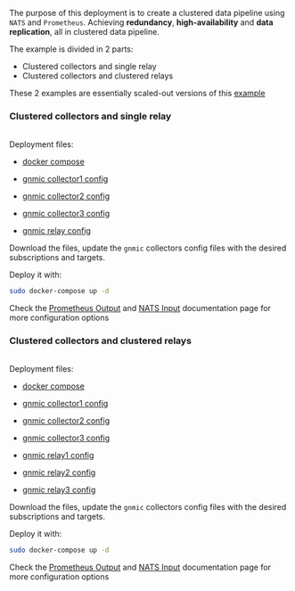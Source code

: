 
The purpose of this deployment is to create a clustered data pipeline using `NATS` and `Prometheus`.
Achieving __redundancy__, __high-availability__ and __data replication__, all in clustered data pipeline.

The example is divided in 2 parts:

- Clustered collectors and single relay
- Clustered collectors and clustered relays

These 2 examples are essentially scaled-out versions of this [example](nats_prometheus.md)

### Clustered collectors and single relay

<div class="mxgraph" style="max-width:100%;border:1px solid transparent;margin:0 auto; display:block;" data-mxgraph="{&quot;page&quot;:12,&quot;zoom&quot;:1.4,&quot;highlight&quot;:&quot;#0000ff&quot;,&quot;nav&quot;:true,&quot;check-visible-state&quot;:true,&quot;resize&quot;:true,&quot;url&quot;:&quot;https://raw.githubusercontent.com/karimra/gnmic/diagrams/diagrams/pipeline_cluster_nats_prometheus.drawio&quot;}"></div>

<script type="text/javascript" src="https://cdn.jsdelivr.net/gh/hellt/drawio-js@main/embed2.js?&fetch=https%3A%2F%2Fraw.githubusercontent.com%2Fkarimra%2Fgnmic%2Fdiagrams%2Fpipeline_cluster_nats_prometheus.drawio" async></script>


Deployment files:

- [docker compose](https://github.com/karimra/gnmic/blob/deployments/examples/deployments/3.pipelines/3a.gnmic-nats-gnmic-prometheus/docker-compose.yaml)

- [gnmic collector1 config](https://github.com/karimra/gnmic/blob/deployments/examples/deployments/3.pipelines/3a.gnmic-cluster-nats-gnmic-prometheus/gnmic-collector1.yaml)
- [gnmic collector2 config](https://github.com/karimra/gnmic/blob/deployments/examples/deployments/3.pipelines/3a.gnmic-cluster-nats-gnmic-prometheus/gnmic-collector2.yaml)
- [gnmic collector3 config](https://github.com/karimra/gnmic/blob/deployments/examples/deployments/3.pipelines/3a.gnmic-cluster-nats-gnmic-prometheus/gnmic-collector3.yaml)
- [gnmic relay config](https://github.com/karimra/gnmic/blob/deployments/examples/deployments/3.pipelines/3a.gnmic-cluster-nats-gnmic-prometheus/gnmic-relay.yaml)

Download the files, update the `gnmic` collectors config files with the desired subscriptions and targets.

Deploy it with:

```bash
sudo docker-compose up -d
```

Check the [Prometheus Output](../../advanced/multi_outputs/prometheus_output.md) and [NATS Input](../../advanced/inputs/nats_input.md) documentation page for more configuration options

### Clustered collectors and clustered relays

<div class="mxgraph" style="max-width:100%;border:1px solid transparent;margin:0 auto; display:block;" data-mxgraph="{&quot;page&quot;:12,&quot;zoom&quot;:1.4,&quot;highlight&quot;:&quot;#0000ff&quot;,&quot;nav&quot;:true,&quot;check-visible-state&quot;:true,&quot;resize&quot;:true,&quot;url&quot;:&quot;https://raw.githubusercontent.com/karimra/gnmic/diagrams/diagrams/pipeline_cluster_nats_cluster_prometheus.drawio&quot;}"></div>

<script type="text/javascript" src="https://cdn.jsdelivr.net/gh/hellt/drawio-js@main/embed2.js?&fetch=https%3A%2F%2Fraw.githubusercontent.com%2Fkarimra%2Fgnmic%2Fdiagrams%2Fpipeline_cluster_nats_cluster_prometheus.drawio" async></script>



Deployment files:

- [docker compose](https://github.com/karimra/gnmic/blob/deployments/examples/deployments/3.pipelines/3b.gnmic-cluster-nats-gnmic-cluster-prometheus/docker-compose.yaml)

- [gnmic collector1 config](https://github.com/karimra/gnmic/blob/deployments/examples/deployments/3.pipelines/3b.gnmic-cluster-nats-gnmic-cluster-prometheus/gnmic-collector1.yaml)
- [gnmic collector2 config](https://github.com/karimra/gnmic/blob/deployments/examples/deployments/3.pipelines/3b.gnmic-cluster-nats-gnmic-cluster-prometheus/gnmic-collector2.yaml)
- [gnmic collector3 config](https://github.com/karimra/gnmic/blob/deployments/examples/deployments/3.pipelines/3b.gnmic-cluster-nats-gnmic-cluster-prometheus/gnmic-collector3.yaml)
- [gnmic relay1 config](https://github.com/karimra/gnmic/blob/deployments/examples/deployments/3.pipelines/3b.gnmic-cluster-nats-gnmic-cluster-prometheus/gnmic-relay1.yaml)
- [gnmic relay2 config](https://github.com/karimra/gnmic/blob/deployments/examples/deployments/3.pipelines/3b.gnmic-cluster-nats-gnmic-cluster-prometheus/gnmic-relay2.yaml)
- [gnmic relay3 config](https://github.com/karimra/gnmic/blob/deployments/examples/deployments/3.pipelines/3b.gnmic-cluster-nats-gnmic-cluster-prometheus/gnmic-relay3.yaml)

Download the files, update the `gnmic` collectors config files with the desired subscriptions and targets.

Deploy it with:

```bash
sudo docker-compose up -d
```

Check the [Prometheus Output](../../advanced/multi_outputs/prometheus_output.md) and [NATS Input](../../advanced/inputs/nats_input.md) documentation page for more configuration options